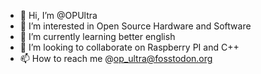 - 👋 Hi, I’m @OPUltra
- 👀 I’m interested in Open Source Hardware and Software
- 🌱 I’m currently learning better english
- 💞️ I’m looking to collaborate on Raspberry PI and C++
- 📫 How to reach me @op_ultra@fosstodon.org 

<!---
OPUltra/OPUltra is a ✨ special ✨ repository because its `README.md` (this file) appears on your GitHub profile.
You can click the Preview link to take a look at your changes.
--->
